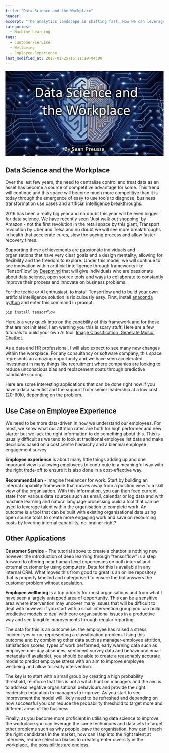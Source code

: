 ```yaml
---
title: "Data Science and the Workplace"
header:
excerpt: "The analytics landscape is shifting fast. How we can leverage best practice in people analytics and stay ahead of the competition."
categories:
  - Machine-Learning
tags:
  - Customer-Service
  - Wellbeing
  - Employee-Experience
last_modified_at: 2017-01-25T15:11:19-04:00
---
```

![](/assets/images/data_science_workplace/Data%20Science%20and%20the%20Workplace.jpg)

## Data Science and the Workplace

Over the last few years, the need to centralise control and treat data as an asset has become a source of competitive advantage for some. This trend will continue and this space will become much more competitive than it is today through the emergence of easy to use tools to diagnose, business transformation use cases and artificial intelligence breakthroughs.

2016 has been a really big year and no doubt this year will be even bigger for data science. We have recently seen 'Just walk out shopping' by Amazon - not the first revolution in the retail space by this giant, Transport revolution by Uber and Telsa and no doubt we will see more breakthroughs in health that accelerate cures, slow the ageing process and allow faster recovery times.

Supporting these achievements are passionate individuals and organisations that have very clear goals and a design mentality, allowing for flexibility and the freedom to explore. Under this model, we will continue to see innovation within artificial intelligence through frameworks like 'TensorFlow' by [Deepmind](http://deepmind.com/) that will give individuals who are passionate about data science, open source tools and ways to collaborate to constantly improve their process and innovate on business problems.

For the techie or AI enthusiast, to install Tensorflow and to build your own artificial intelligence solution is ridiculously easy. First, install [anaconda python](http://www.continuum.io/downloads) and enter this command in prompt:

```python
pip install tensorflow
```
Here is a very quick [intro on](http://www.youtube.com/watch?v=TnUYcTuZJpM) the capability of this framework and for those that are not initiated, I am warning you this is scary stuff. Here are a few tutorials to build your own AI tool: [Image Classification, Generate Music, Chatbot](http://www.youtube.com/watch?v=ZE7qWXX05T0).

As a data and HR professional, I will also expect to see many new changes within the workplace. For any consultancy or software company, this space represents an amazing opportunity and we have seen accelerated investment in many things like recruitment where companies are looking to reduce unconscious bias and replacement costs through predictive candidate scoring.

Here are some interesting applications that can be done right now if you have a data scientist and the support from senior leadership at a low cost (20-60k), depending on the problem.

## Use Case on Employee Experience

We need to be more data-driven in how we understand our employees. For most, we know what our attrition rates are both for high performer and new starter but we lack the right information to do something about this. This is usually difficult as we tend to look at traditional employee list data and make decisions based on a cost centre hierarchy and a biennial employee engagement survey.

**Employee experience** is about many little things adding up and one important view is allowing employees to contribute in a meaningful way with the right trade-off to ensure it is also done in a cost-effective way.

**Recommendation** - Imagine freelancer for work. Start by building an internal capability framework that moves away from a position view to a skill view of the organisation. With this information, you can then feed current state from various data sources such as email, calendar or log data and with machine learning and natural language processing build a tool that can be used to leverage talent within the organisation to complete work. An outcome is a tool that can be built with existing organisational data using open source tools to create more engaging work and save on resourcing costs by levering internal capability, no-brainer right?

## Other Applications

**Customer Service** - The tutorial above to create a chatbot is nothing new however the introduction of deep learning through "tensorflow" is a step forward to offering near human level experiences on both internal and external customer by using computers. Data for this is available in any internal CRM. What moves this from good to great is an online repository that is properly labelled and categorised to ensure the bot answers the customer problem without escalation.

**Employee wellbeing** is a top priority for most organisations and from what I have seen a largely untapped area of opportunity. This can be a sensitive area where intervention may uncover many issues that will be difficult to deal with however if you start with a small intervention group you can build predictive models to deal with core organisational issues in a productive way and see tangible improvements through regular reporting.

The data for this is an outcome i.e. the employee has raised a stress incident yes or no, representing a classification problem. Using this outcome and by combining other data such as manager-employee attrition, satisfaction scores, types of work performed, early warning data such as employee one-day absences, sentiment survey data and behavioural email metadata (if available), you should be able to create a reasonably accurate model to predict employee stress with an aim to improve employee wellbeing and allow for early intervention.

The key is to start with a small group by creating a high probability threshold, reinforce that this is not a witch hunt on managers and the aim is to address negative organisational behaviours and provide the right leadership education to managers to improve. As you start to see improvement the model will likely need to be refreshed and depending on how successful you can reduce the probability threshold to target more and different areas of the business.

Finally, as you become more proficient in utilising data science to improve the workplace you can leverage the same techniques and datasets to target other problems such as why people leave the organisation, how can I reach the right candidates in the market, how can I tap into the right talent at interview, reduce selection biases to create greater diversity in the workplace., the possibilities are endless.
